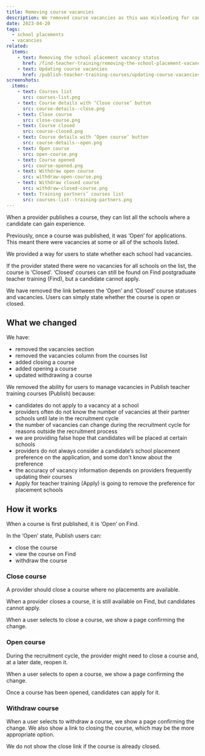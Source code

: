 ```yaml
---
title: Removing course vacancies
description: We removed course vacancies as this was misleading for candidates
date: 2023-04-20
tags:
  - school placements
  - vacancies
related:
  items:
    - text: Removing the school placement vacancy status
      href: /find-teacher-training/removing-the-school-placement-vacancy-status/
    - text: Updating course vacancies
      href: /publish-teacher-training-courses/updating-course-vacancies/
screenshots:
  items:
    - text: Courses list
      src: courses-list.png
    - text: Course details with ‘Close course’ button
      src: course-details--close.png
    - text: Close course
      src: close-course.png
    - text: Course closed
      src: course-closed.png
    - text: Course details with ‘Open course’ button
      src: course-details--open.png
    - text: Open course
      src: open-course.png
    - text: Course opened
      src: course-opened.png
    - text: Withdraw open course
      src: withdraw-open-course.png
    - text: Withdraw closed course
      src: withdraw-closed-course.png
    - text: Training partners’ courses list
      src: courses-list--training-partners.png
---
```


When a provider publishes a course, they can list all the schools where a candidate can gain experience.

Previously, once a course was published, it was ‘Open’ for applications. This meant there were vacancies at some or all of the schools listed.

We provided a way for users to state whether each school had vacancies.

If the provider stated there were no vacancies for all schools on the list, the course is ‘Closed’. ‘Closed’ courses can still be found on Find postgraduate teacher training (Find), but a candidate cannot apply.

We have removed the link between the ‘Open’ and ‘Closed’ course statuses and vacancies. Users can simply state whether the course is open or closed.

## What we changed

We have:

- removed the vacancies section
- removed the vacancies column from the courses list
- added closing a course
- added opening a course
- updated withdrawing a course

We removed the ability for users to manage vacancies in Publish teacher training courses (Publish) because:

- candidates do not apply to a vacancy at a school
- providers often do not know the number of vacancies at their partner schools until late in the recruitment cycle
- the number of vacancies can change during the recruitment cycle for reasons outside the recruitment process
- we are providing false hope that candidates will be placed at certain schools
- providers do not always consider a candidate’s school placement preference on the application, and some don’t know about the preference
- the accuracy of vacancy information depends on providers frequently updating their courses
- Apply for teacher training (Apply) is going to remove the preference for placement schools

## How it works

When a course is first published, it is ‘Open’ on Find.

In the ‘Open’ state, Publish users can:

- close the course
- view the course on Find
- withdraw the course

### Close course

A provider should close a course where no placements are available.

When a provider closes a course, it is still available on Find, but candidates cannot apply.

When a user selects to close a course, we show a page confirming the change.

### Open course

During the recruitment cycle, the provider might need to close a course and, at a later date, reopen it.

When a user selects to open a course, we show a page confirming the change.

Once a course has been opened, candidates can apply for it.

### Withdraw course

When a user selects to withdraw a course, we show a page confirming the change. We also show a link to closing the course, which may be the more appropriate option.

We do not show the close link if the course is already closed.
